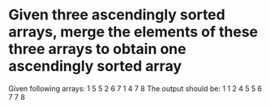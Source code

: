 # 	Given three ascendingly sorted arrays, merge the elements of these three arrays to obtain one ascendingly sorted array
Given following arrays:
1 5 5
2 6 7
1 4 7 8
The output should be:
1 1 2 4 5 5 6 7 7 8